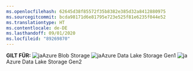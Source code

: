 ```yaml
---
ms.openlocfilehash: 62645d38f85572f35b8382e385d32a8412880975
ms.sourcegitcommit: bcda98171d6e81795e723e525f81e6235f044e52
ms.translationtype: HT
ms.contentlocale: de-DE
ms.lasthandoff: 09/01/2020
ms.locfileid: "89269870"
---
```

<Token>**GILT FÜR:** ![ja](../media/applies-to/yes.png)Azure Blob Storage ![ja](../media/applies-to/yes.png)Azure Data Lake Storage Gen1 ![ja](../media/applies-to/yes.png)Azure Data Lake Storage Gen2</Token> 